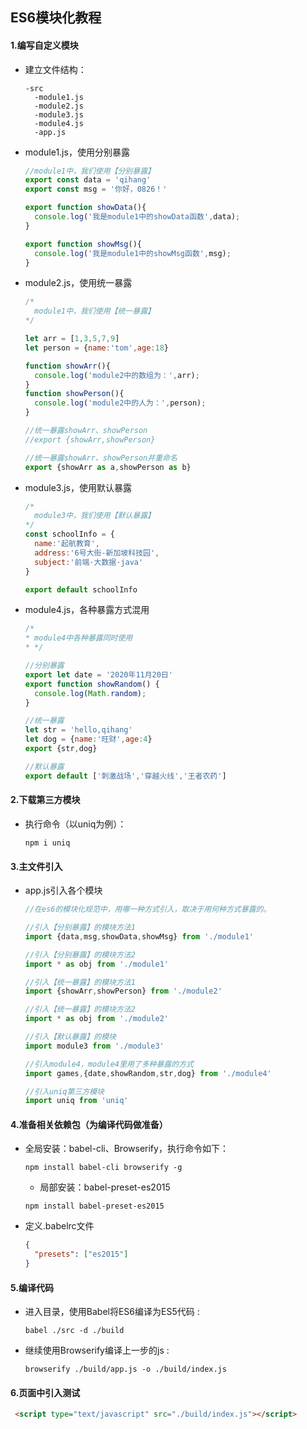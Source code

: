 ## ES6模块化教程
#### 1.编写自定义模块

- 建立文件结构：

  ```
  -src
  	-module1.js
  	-module2.js
  	-module3.js
  	-module4.js
  	-app.js
  ```

- module1.js，使用分别暴露

  ```js
  //module1中，我们使用【分别暴露】
  export const data = 'qihang'
  export const msg = '你好，0826！'
  
  export function showData(){
  	console.log('我是module1中的showData函数',data);
  }
  
  export function showMsg(){
  	console.log('我是module1中的showMsg函数',msg);
  }
  ```

- module2.js，使用统一暴露

  ```js
  /* 
  	module1中，我们使用【统一暴露】
  */
  
  let arr = [1,3,5,7,9]
  let person = {name:'tom',age:18}
  
  function showArr(){
  	console.log('module2中的数组为：',arr);
  }
  function showPerson(){
  	console.log('module2中的人为：',person);
  }
  
  //统一暴露showArr、showPerson
  //export {showArr,showPerson}
  
  //统一暴露showArr、showPerson并重命名
  export {showArr as a,showPerson as b}
  
  ```

- module3.js，使用默认暴露

  ```js
  /* 
  	module3中，我们使用【默认暴露】
  */
  const schoolInfo = {
  	name:'起航教育',
  	address:'6号大街-新加坡科技园',
  	subject:'前端·大数据·java'
  }
  
  export default schoolInfo
  ```

- module4.js，各种暴露方式混用

  ```js
  /*
  * module4中各种暴露同时使用
  * */
  
  //分别暴露
  export let date = '2020年11月20日'
  export function showRandom() {
    console.log(Math.random);
  }
  
  //统一暴露
  let str = 'hello,qihang'
  let dog = {name:'旺财',age:4}
  export {str,dog}
  
  //默认暴露
  export default ['刺激战场','穿越火线','王者农药']
  ```

#### 2.下载第三方模块

- 执行命令（以uniq为例）：

  ```
  npm i uniq
  ```

#### 3.主文件引入

- app.js引入各个模块

  ```js
  //在es6的模块化规范中，用哪一种方式引入，取决于用何种方式暴露的。
  
  //引入【分别暴露】的模块方法1
  import {data,msg,showData,showMsg} from './module1'
  
  //引入【分别暴露】的模块方法2
  import * as obj from './module1'
  
  //引入【统一暴露】的模块方法1
  import {showArr,showPerson} from './module2'
  
  //引入【统一暴露】的模块方法2
  import * as obj from './module2'
  
  //引入【默认暴露】的模块
  import module3 from './module3'
  
  //引入module4，module4里用了多种暴露的方式
  import games,{date,showRandom,str,dog} from './module4'
  
  //引入uniq第三方模块
  import uniq from 'uniq'
  ```

#### 4.准备相关依赖包（为编译代码做准备）

- 全局安装：babel-cli、Browserify，执行命令如下：

  ```
  npm install babel-cli browserify -g 
  ```

  * 局部安装：babel-preset-es2015

  ```
  npm install babel-preset-es2015
  ```
- 定义.babelrc文件 

  ```json
  {
    "presets": ["es2015"]
  }
  ```

#### 5.编译代码

  * 进入目录，使用Babel将ES6编译为ES5代码 : 

    ```
    babel ./src -d ./build
    ```

  * 继续使用Browserify编译上一步的js : 

    ```
    browserify ./build/app.js -o ./build/index.js
    ```
#### 6.页面中引入测试

```html
 <script type="text/javascript" src="./build/index.js"></script>
```


